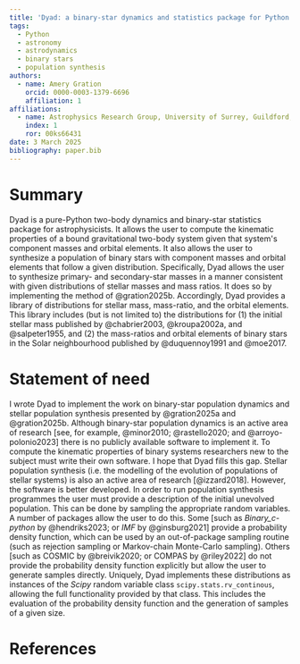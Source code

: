 ```yaml
---
title: 'Dyad: a binary-star dynamics and statistics package for Python'
tags:
  - Python
  - astronomy
  - astrodynamics
  - binary stars
  - population synthesis
authors:
  - name: Amery Gration
    orcid: 0000-0003-1379-6696
    affiliation: 1
affiliations:
  - name: Astrophysics Research Group, University of Surrey, Guildford, GU2 7XH, United Kingdom
	index: 1
    ror: 00ks66431
date: 3 March 2025
bibliography: paper.bib
---
```


# Summary

Dyad is a pure-Python two-body dynamics and binary-star statistics
package for astrophysicists. It allows the user to compute the
kinematic properties of a bound gravitational two-body system given
that system's component masses and orbital elements. It also allows
the user to synthesize a population of binary stars with component
masses and orbital elements that follow a given
distribution. Specifically, Dyad allows the user to synthesize
primary- and secondary-star masses in a manner consistent with given
distributions of stellar masses and mass ratios. It does so by
implementing the method of @gration2025b. Accordingly, Dyad provides a
library of distributions for stellar mass, mass-ratio, and the orbital
elements. This library includes (but is not limited to) the
distributions for (1) the initial stellar mass published by
@chabrier2003, @kroupa2002a, and @salpeter1955, and (2) the
mass-ratios and orbital elements of binary stars in the Solar
neighbourhood published by @duquennoy1991 and @moe2017.

# Statement of need

I wrote Dyad to implement the work on binary-star population dynamics
and stellar population synthesis presented by @gration2025a and
@gration2025b. Although binary-star population dynamics is an active
area of research [see, for example, @minor2010; @rastello2020; and
@arroyo-polonio2023] there is no publicly available software to
implement it. To compute the kinematic properties of binary systems
researchers new to the subject must write their own software. I hope
that Dyad fills this gap. Stellar population synthesis (i.e. the
modelling of the evolution of populations of stellar systems) is also
an active area of research [@izzard2018]. However, the software is
better developed. In order to run population synthesis programmes the
user must provide a description of the initial unevolved
population. This can be done by sampling the appropriate random
variables. A number of packages allow the user to do this. Some [such
as *Binary_c-python* by @hendriks2023; or *IMF* by @ginsburg2021]
provide a probability density function, which can be used by an
out-of-package sampling routine (such as rejection sampling or
Markov-chain Monte-Carlo sampling). Others [such as COSMIC by
@breivik2020; or COMPAS by @riley2022] do not provide the probability
density function explicitly but allow the user to generate samples
directly. Uniquely, Dyad implements these distributions as instances
of the *Scipy* random variable class `scipy.stats.rv_continous`,
allowing the full functionality provided by that class. This includes
the evaluation of the probability density function and the generation
of samples of a given size.

# References
